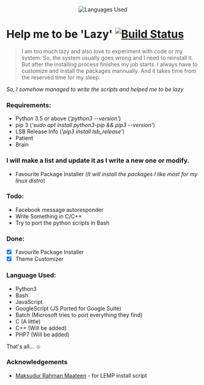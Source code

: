 <p align="center">
<img title="Languages Used" src="https://badge.langauge.io/dreygur/iAmLazy" />
</p>

# Help me to be 'Lazy' [![Build Status](https://travis-ci.org/dreygur/iAmLazy.svg?branch=master)](https://travis-ci.org/dreygur/iAmLazy)

> I am too much lazy and also love to experiment with code
or my system. So, the system usually goes wrong and I need to
reinstall it. But after the installing process finishes my job starts.
I always have to customize and install the packages mannually.
And it takes time from the reserved time for my sleep.

_So, I somehow managed to write the scripts and helped me to be lazy_

### Requirements:

* Python 3.5 or above (_'python3 --version'_)
* pip 3 (_'sudo apt install python3-pip && pip3 --version'_)
* LSB Release Info (_'pip3 install lsb_release'_)
* Patient
* Brain

### I will make a list and update it as I write a new one or modify.

* Favourite Package Installer (_It will install the packages I like most for my linux distro_)

### Todo:

* Facebook message autoresponder
* Write Something in C/C++
* Try to port the python scripts in Bash

### Done:

- [x] Favourite Package Installer
- [x] Theme Customizer

### Language Used:
* Python3
* Bash
* JavaScript
* GoogleScript (JS Ported for Google Suite)
* Batch (Microsoft tries to port everything they find)
* C (A little)
* C++ (Will be added)
* PHP7 (Will be added)

That's all... :relaxed:


### Acknowledgements

- [Maksudur Rahman Maateen](https://github.com/maateen) - for LEMP install script
